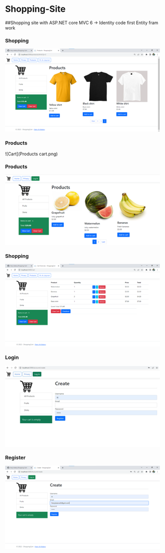 # Shopping-Site
##Shopping site with ASP.NET core MVC 6 → 
Identity
code first
Entity fram work




### Shopping
![Shopping](Shopping.png)

### Products
![Cart](Products cart.png)


### Products
![products](products.png)

### Shopping
![Shopping](mShopping.png)

### Login
![Login](Login.png)

### Register
![Login](Register.png)



